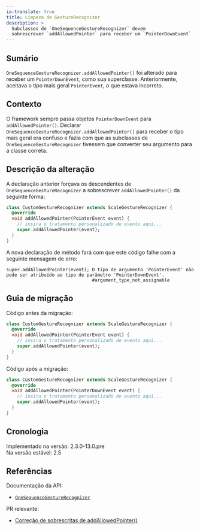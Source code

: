 ```yaml
---
ia-translate: true
title: Limpeza de GestureRecognizer
description: >
  Subclasses de `OneSequenceGestureRecognizer` devem
  sobrescrever `addAllowedPointer` para receber um `PointerDownEvent`
---
```


## Sumário

`OneSequenceGestureRecognizer.addAllowedPointer()` foi alterado para receber um
`PointerDownEvent`, como sua superclasse. Anteriormente, aceitava o tipo mais
geral `PointerEvent`, o que estava incorreto.

## Contexto

O framework sempre passa objetos `PointerDownEvent` para
`addAllowedPointer()`. Declarar
`OneSequenceGestureRecognizer.addAllowedPointer()` para receber o tipo mais geral
era confuso e fazia com que as subclasses de `OneSequenceGestureRecognizer`
tivessem que converter seu argumento para a classe correta.

## Descrição da alteração

A declaração anterior forçava os descendentes de `OneSequenceGestureRecognizer` a
sobrescrever `addAllowedPointer()` da seguinte forma:

```dart
class CustomGestureRecognizer extends ScaleGestureRecognizer {
  @override
  void addAllowedPointer(PointerEvent event) {
    // insira o tratamento personalizado de evento aqui...
    super.addAllowedPointer(event);
  }
}
```

A nova declaração de método fará com que este código falhe com a seguinte
mensagem de erro:

```plaintext
super.addAllowedPointer(event); O tipo de argumento 'PointerEvent' não pode ser atribuído ao tipo de parâmetro 'PointerDownEvent'.
                                #argument_type_not_assignable

```

## Guia de migração

Código antes da migração:

```dart
class CustomGestureRecognizer extends ScaleGestureRecognizer {
  @override
  void addAllowedPointer(PointerEvent event) {
    // insira o tratamento personalizado de evento aqui...
    super.addAllowedPointer(event);
  }
}
```

Código após a migração:

```dart
class CustomGestureRecognizer extends ScaleGestureRecognizer {
  @override
  void addAllowedPointer(PointerDownEvent event) {
    // insira o tratamento personalizado de evento aqui...
    super.addAllowedPointer(event);
  }
}
```

## Cronologia

Implementado na versão: 2.3.0-13.0.pre<br>
Na versão estável: 2.5

## Referências

Documentação da API:

* [`OneSequenceGestureRecognizer`][]

PR relevante:

* [Correção de sobrescritas de addAllowedPointer()][]

[`OneSequenceGestureRecognizer`]: {{site.api}}/flutter/gestures/OneSequenceGestureRecognizer-class.html
[Correção de sobrescritas de addAllowedPointer()]: {{site.repo.flutter}}/pull/82834
